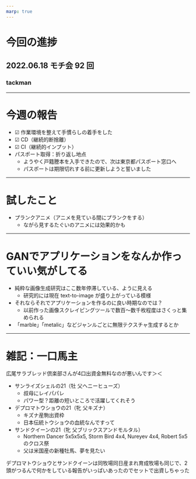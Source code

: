 ```yaml
---
marp: true
---
```


# 今回の進捗

## 2022.06.18 モチ会 92 回

### tackman

---

# 今週の報告

- ☑ 作業環境を整えて手慣らしの着手をした
- ☑ CD（継続的断捨離）
- ☑ CI（継続的インプット）
- パスポート取得：折り返し地点
  - ようやく戸籍謄本を入手できたので、次は東京都パスポート窓口へ
  - パスポートは期限切れする前に更新しようと誓いました

---

# 試したこと

- プランクアニメ（アニメを見ている間にプランクをする）
  - ながら見するたぐいのアニメには効果的かも

---

# GANでアプリケーションをなんか作っていい気がしてる

- 純粋な画像生成研究はここ数年停滞している、ように見える
  - 研究的には現在 text-to-image が盛り上がっている模様
- それならそれでアプリケーションを作るのに良い時期なのでは？
  - 以前作った画像スクレイピングツールで数百～数千枚程度はさくっと集められる
- 「marble」「metalic」などジャンルごとに無限テクスチャ生成するとか

---

# 雑記：一口馬主

広尾サラブレッド倶楽部さんが4口出資金無料なのが悪いんです＞＜

- サンライズシェルの21（牡 父ヘニーヒューズ）
  - 叔母にレイパパレ
  - パワー型？距離の短いところで活躍してくれそう
- デプロマトウショウの21（牝 父キズナ）
  - キズナ産駒出資枠
  - 日本伝統トウショウの血統なんですって
- サンドクイーンの21（牝 父ブリックスアンドモルタル）
  - Northern Dancer 5x5x5x5, Storm Bird 4x4, Nureyev 4x4, Robert 5x5 のクロス祭
  - 父は米国産の新種牡馬、夢を見たい

デプロマトウショウとサンドクイーンは同牧場同日産まれ育成牧場も同じで、2頭がつるんで何かをしている報告がいっぱいあったのでセットで出資しちゃった